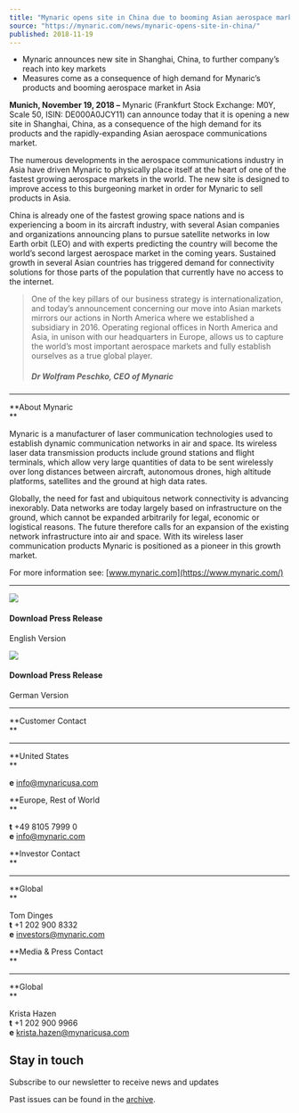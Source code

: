 ```yaml
---
title: "Mynaric opens site in China due to booming Asian aerospace market"
source: "https://mynaric.com/news/mynaric-opens-site-in-china/"
published: 2018-11-19
---
```

- Mynaric announces new site in Shanghai, China, to further company’s reach into key markets
- Measures come as a consequence of high demand for Mynaric’s products and booming aerospace market in Asia

**Munich, November 19, 2018 –** Mynaric (Frankfurt Stock Exchange: M0Y, Scale 50, ISIN: DE000A0JCY11) can announce today that it is opening a new site in Shanghai, China, as a consequence of the high demand for its products and the rapidly-expanding Asian aerospace communications market.

The numerous developments in the aerospace communications industry in Asia have driven Mynaric to physically place itself at the heart of one of the fastest growing aerospace markets in the world. The new site is designed to improve access to this burgeoning market in order for Mynaric to sell products in Asia.

China is already one of the fastest growing space nations and is experiencing a boom in its aircraft industry, with several Asian companies and organizations announcing plans to pursue satellite networks in low Earth orbit (LEO) and with experts predicting the country will become the world’s second largest aerospace market in the coming years. Sustained growth in several Asian countries has triggered demand for connectivity solutions for those parts of the population that currently have no access to the internet.

> One of the key pillars of our business strategy is internationalization, and today’s announcement concerning our move into Asian markets mirrors our actions in North America where we established a subsidiary in 2016. Operating regional offices in North America and Asia, in unison with our headquarters in Europe, allows us to capture the world’s most important aerospace markets and fully establish ourselves as a true global player.
> 
> ##### Dr Wolfram Peschko, CEO of Mynaric

---

**About Mynaric  
**

Mynaric is a manufacturer of laser communication technologies used to establish dynamic communication networks in air and space. Its wireless laser data transmission products include ground stations and flight terminals, which allow very large quantities of data to be sent wirelessly over long distances between aircraft, autonomous drones, high altitude platforms, satellites and the ground at high data rates.

Globally, the need for fast and ubiquitous network connectivity is advancing inexorably. Data networks are today largely based on infrastructure on the ground, which cannot be expanded arbitrarily for legal, economic or logistical reasons. The future therefore calls for an expansion of the existing network infrastructure into air and space. With its wireless laser communication products Mynaric is positioned as a pioneer in this growth market.

For more information see: [www.mynaric.com](https://www.mynaric.com/)

---

[![](https://mynaric.com/wp-content/uploads/2018/01/pdf-icon.svg)](https://mynaric.com/wp-content/uploads/2018/11/20181119_Mynaric_Opens_Shanghai_Office.pdf)

#### Download Press Release

English Version

[![](https://mynaric.com/wp-content/uploads/2018/01/pdf-icon.svg)](https://mynaric.com/wp-content/uploads/2018/11/20181119_Mynaric-er%C3%B6ffnet-Standort-in-China.pdf)

#### Download Press Release

German Version

---

**Customer Contact  
**

---

**United States  
**

**e** [info@mynaricusa.com](https://mynaric.com/news/mynaric-opens-site-in-china/)

**Europe, Rest of World  
**

**t** +49 8105 7999 0  
**e** [info@mynaric.com](https://mynaric.com/news/mynaric-opens-site-in-china/)

**Investor Contact  
**

---

**Global  
**

Tom Dinges  
**t** +1 202 900 8332  
**e** [investors@mynaric.com](https://mynaric.com/news/mynaric-opens-site-in-china/)

**Media & Press Contact  
**

---

**Global  
**

Krista Hazen  
**t** +1 202 900 9966  
**e** [krista.hazen@mynaricusa.com](https://mynaric.com/news/mynaric-opens-site-in-china/)

## Stay in touch

Subscribe to our newsletter to receive news and updates

Past issues can be found in the [archive](https://us17.campaign-archive.com/home/?u=7b919ac48d490499a79acff9f&id=aaebe0d6df).